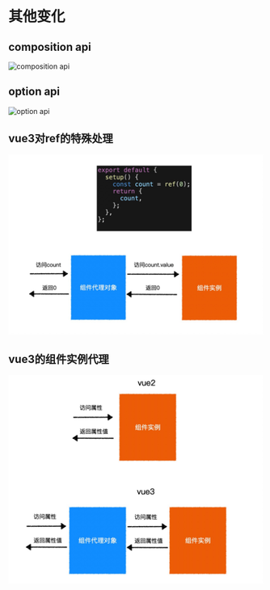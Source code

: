 # 其他变化

## composition api

![composition api](<image/composition api.jpg>)

## option api

![option api](<image/option api.jpeg>)

## vue3对ref的特殊处理

![vue3对ref的特殊处理](image/vue3对ref的特殊处理.jpg)

## vue3的组件实例代理

![vue3的组件实例代理](image/vue3的组件实例代理.jpg)
